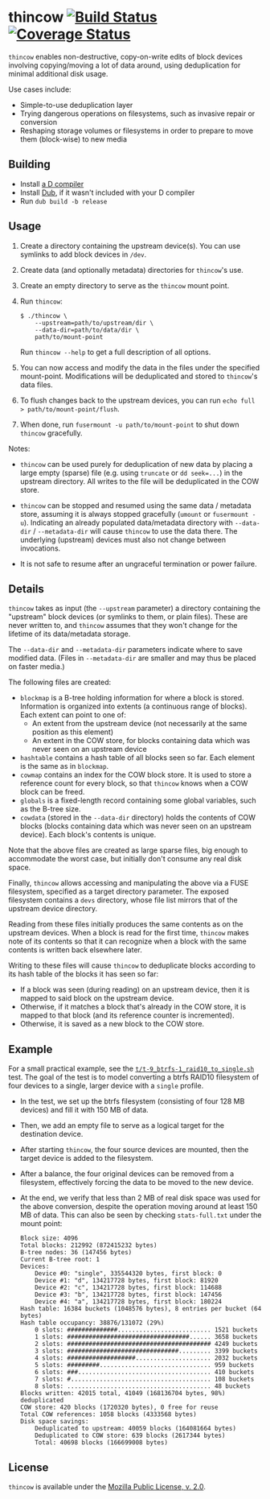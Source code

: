 thincow [![Build Status](https://travis-ci.org/CyberShadow/thincow.svg?branch=master)](https://travis-ci.org/CyberShadow/thincow) [![Coverage Status](https://coveralls.io/repos/github/CyberShadow/thincow/badge.svg?branch=master)](https://coveralls.io/github/CyberShadow/thincow?branch=master)
=======

`thincow` enables non-destructive, copy-on-write edits of block devices involving copying/moving a lot of data around, using deduplication for minimal additional disk usage.

Use cases include:

- Simple-to-use deduplication layer
- Trying dangerous operations on filesystems, such as invasive repair or conversion
- Reshaping storage volumes or filesystems in order to prepare to move them (block-wise) to new media

Building
--------

- Install [a D compiler](https://dlang.org/download.html)
- Install [Dub](https://github.com/dlang/dub), if it wasn't included with your D compiler
- Run `dub build -b release`

Usage
-----

1. Create a directory containing the upstream device(s).
   You can use symlinks to add block devices in `/dev`.

2. Create data (and optionally metadata) directories for `thincow`'s use.

3. Create an empty directory to serve as the `thincow` mount point.

3. Run `thincow`:

       $ ./thincow \
           --upstream=path/to/upstream/dir \
           --data-dir=path/to/data/dir \
           path/to/mount-point

   Run `thincow --help` to get a full description of all options.

4. You can now access and modify the data in the files under the specified mount-point.
   Modifications will be deduplicated and stored to `thincow`'s data files.

5. To flush changes back to the upstream devices, you can run `echo full > path/to/mount-point/flush`.

6. When done, run `fusermount -u path/to/mount-point` to shut down `thincow` gracefully.

Notes:

- `thincow` can be used purely for deduplication of new data by placing a large empty (sparse) file (e.g. using `truncate` or `dd seek=...`) in the upstream directory.
  All writes to the file will be deduplicated in the COW store.

- `thincow` can be stopped and resumed using the same data / metadata store, 
  assuming it is always stopped gracefully (`umount` or `fusermount -u`).
  Indicating an already populated data/metadata directory with `--data-dir` / `--metadata-dir` 
  will cause `thincow` to use the data there.
  The underlying (upstream) devices must also not change between invocations.

- It is not safe to resume after an ungraceful termination or power failure.

Details
-------

`thincow` takes as input (the `--upstream` parameter) a directory containing the "upstream" block devices (or symlinks to them, or plain files).
These are never written to, and `thincow` assumes that they won't change for the lifetime of its data/metadata storage.

The `--data-dir` and `--metadata-dir` parameters indicate where to save modified data. (Files in `--metadata-dir` are smaller and may thus be placed on faster media.) 

The following files are created:

- `blockmap` is a B-tree holding information for where a block is stored. Information is organized into extents (a continuous range of blocks). Each extent can point to one of:
  - An extent from the upstream device (not necessarily at the same position as this element)
  - An extent in the COW store, for blocks containing data which was never seen on an upstream device
- `hashtable` contains a hash table of all blocks seen so far. Each element is the same as in `blockmap`.
- `cowmap` contains an index for the COW block store. It is used to store a reference count for every block, so that `thincow` knows when a COW block can be freed.
- `globals` is a fixed-length record containing some global variables, such as the B-tree size.
- `cowdata` (stored in the `--data-dir` directory) holds the contents of COW blocks (blocks containing data which was never seen on an upstream device). Each block's contents is unique.

Note that the above files are created as large sparse files, big enough to accommodate the worst case, but initially don't consume any real disk space.

Finally, `thincow` allows accessing and manipulating the above via a FUSE filesystem, specified as a target directory parameter. 
The exposed filesystem contains a `devs` directory, whose file list mirrors that of the upstream device directory.

Reading from these files initially produces the same contents as on the upstream devices. When a block is read for the first time, `thincow` makes note of its contents so that it can recognize when a block with the same contents is written back elsewhere later.

Writing to these files will cause `thincow` to deduplicate blocks according to its hash table of the blocks it has seen so far:

- If a block was seen (during reading) on an upstream device, then it is mapped to said block on the upstream device. 
- Otherwise, if it matches a block that's already in the COW store, it is mapped to that block (and its reference counter is incremented).
- Otherwise, it is saved as a new block to the COW store.

Example
-------

For a small practical example, see the [`t/t-9_btrfs-1_raid10_to_single.sh`](https://github.com/cybershadow/thincow/blob/master/t/t-9_btrfs-1_raid10_to_single.sh) test. 
The goal of the test is to model converting a btrfs RAID10 filesystem of four devices to a single, larger device with a `single` profile.

- In the test, we set up the btrfs filesystem (consisting of four 128 MB devices) and fill it with 150 MB of data.
- Then, we add an empty file to serve as a logical target for the destination device.
- After starting `thincow`, the four source devices are mounted, then the target device is added to the filesystem.
- After a balance, the four original devices can be removed from a filesystem, effectively forcing the data to be moved to the new device.
- At the end, we verify that less than 2 MB of real disk space was used for the above conversion, despite the operation moving around at least 150 MB of data.
  This can also be seen by checking `stats-full.txt` under the mount point:
  
      Block size: 4096
      Total blocks: 212992 (872415232 bytes)
      B-tree nodes: 36 (147456 bytes)
      Current B-tree root: 1
      Devices:
          Device #0: "single", 335544320 bytes, first block: 0
          Device #1: "d", 134217728 bytes, first block: 81920
          Device #2: "c", 134217728 bytes, first block: 114688
          Device #3: "b", 134217728 bytes, first block: 147456
          Device #4: "a", 134217728 bytes, first block: 180224
      Hash table: 16384 buckets (1048576 bytes), 8 entries per bucket (64 bytes)
      Hash table occupancy: 38876/131072 (29%)
          0 slots: ##############.......................... 1521 buckets
          1 slots: ##################################...... 3658 buckets
          2 slots: ######################################## 4249 buckets
          3 slots: ###############################......... 3399 buckets
          4 slots: ###################..................... 2032 buckets
          5 slots: #########............................... 959 buckets
          6 slots: ###..................................... 410 buckets
          7 slots: #....................................... 108 buckets
          8 slots: ........................................ 48 buckets
      Blocks written: 42015 total, 41049 (168136704 bytes, 98%) deduplicated
      COW store: 420 blocks (1720320 bytes), 0 free for reuse
      Total COW references: 1058 blocks (4333568 bytes)
      Disk space savings:
          Deduplicated to upstream: 40059 blocks (164081664 bytes)
          Deduplicated to COW store: 639 blocks (2617344 bytes)
          Total: 40698 blocks (166699008 bytes)


License
-------

`thincow` is available under the [Mozilla Public License, v. 2.0](http://mozilla.org/MPL/2.0/).
